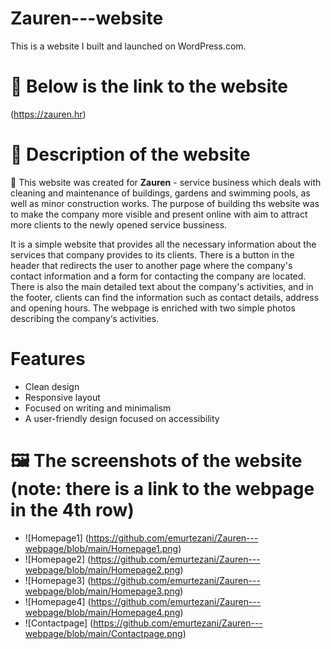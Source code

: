 # Zauren---website
This is a website I built and launched on WordPress.com. 

# 🔗 Below is the link to the website
 (https://zauren.hr)  

# 📄 Description of the website
🎯 This website was created for **Zauren** - service business which deals with cleaning and maintenance of buildings, 
gardens and swimming pools, as well as minor construction works. The purpose of building ths website was to make
the company more visible and present online with aim to attract more clients to the newly opened service bussiness.

It is a simple website that provides all the necessary information about the services that company provides to its clients. 
There is a button in the header that redirects the user to another page where the company's contact information and a form for contacting the company are located.
There is also the main detailed text about the company's activities, and in the footer, clients can find the information such as contact details, address and opening hours. 
The webpage is enriched with two simple photos describing the company‘s activities.

# Features
- Clean design
- Responsive layout
- Focused on writing and minimalism
- A user-friendly design focused on accessibility

# 🖼️ The screenshots of the website (note: there is a link to the webpage in the 4th row)
- ![Homepage1] (https://github.com/emurtezani/Zauren---webpage/blob/main/Homepage1.png)
- ![Homepage2] (https://github.com/emurtezani/Zauren---webpage/blob/main/Homepage2.png)
- ![Homepage3] (https://github.com/emurtezani/Zauren---webpage/blob/main/Homepage3.png)
- ![Homepage4] (https://github.com/emurtezani/Zauren---webpage/blob/main/Homepage4.png)
- ![Contactpage] (https://github.com/emurtezani/Zauren---webpage/blob/main/Contactpage.png)
